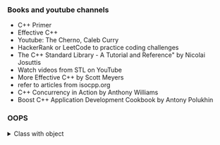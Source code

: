 ### Books and youtube channels
- C++ Primer
- Effective C++
- Youtube: The Cherno, Caleb Curry
- HackerRank or LeetCode to practice coding challenges
- The C++ Standard Library - A Tutorial and Reference" by Nicolai Josuttis
- Watch videos from STL on YouTube
- More Effective C++ by Scott Meyers
- refer to articles from isocpp.org
- C++ Concurrency in Action by Anthony Williams
- Boost C++ Application Development Cookbook by Antony Polukhin

### OOPS 

<details>
<summary>Class with object</summary>
'''
class One{
  
}
'''
</details>
